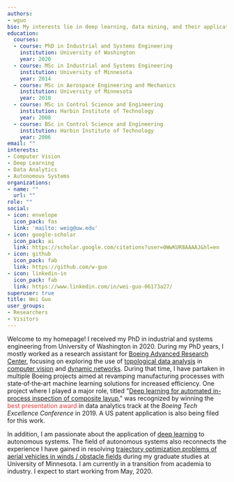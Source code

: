 ```yaml
---
authors:
- wguo
bio: My interests lie in deep learning, data mining, and their applications to real-world problems.
education:
  courses:
  - course: PhD in Industrial and Systems Engineering
    institution: University of Washington
    year: 2020
  - course: MSc in Industrial and Systems Engineering
    institution: University of Minnesota
    year: 2014
  - course: MSc in Aerospace Engineering and Mechanics
    institution: University of Minnesota
    year: 2010
  - course: MSc in Control Science and Engineering
    institution: Harbin Institute of Technology
    year: 2008
  - course: BSc in Control Science and Engineering
    institution: Harbin Institute of Technology
    year: 2006
email: ""
interests:
- Computer Vision
- Deep Learning
- Data Analytics
- Autonomous Systems
organizations:
- name: ""
  url: ""
role: ""
social:
- icon: envelope
  icon_pack: fas
  link: 'mailto: weig@uw.edu'
- icon: google-scholar
  icon_pack: ai
  link: https://scholar.google.com/citations?user=0WwKUR8AAAAJ&hl=en
- icon: github
  icon_pack: fab
  link: https://github.com/w-guo
- icon: linkedin-in
  icon_pack: fab
  link: https://www.linkedin.com/in/wei-guo-06173a27/
superuser: true
title: Wei Guo
user_groups:
- Researchers
- Visitors
---
```


Welcome to my homepage! I received my PhD in industrial and systems engineering from University of Washington in 2020. During my PhD years, I mostly worked as a research assistant for [Boeing Advanced Research Center](https://depts.washington.edu/barc/projects/data-science-manufacturing), focusing on exploring the use of [topological data analysis](/tag/topological-data-analysis/) in [computer vision](/publication/sparse-tda) and [dynamic networks](/publication/network-tda). During that time, I have partaken in multiple Boeing projects aimed at revamping manufacturing processes with state‐of‐the‐art machine learning solutions for increased efficiency. One project where I played a major role, titled "[Deep learning for automated in-process inspection of composite layup](http://wguo.rbind.io/project/boeing-afp/)," was recognized by winning the <span style="color:#E13D3D">best presentation award</span> in data analytics track at the *Boeing Tech Excellence Conference* in 2019. A US patent application is also being filed for this work.

In addition, I am passionate about the application of [deep learning](/tag/deep-learning/) to autonomous systems. The field of autonomous systems also reconnects the experience I have gained in resolving [trajectory optimization problems of aerial vehicles in winds / obstacle fields](/publication/uav-seeability) during my graduate studies at University of Minnesota. I am currently in a transition from academia to industry. I expect to start working from May, 2020.
